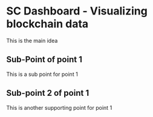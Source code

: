 # SC Dashboard - Visualizing blockchain data

This is the main idea

## Sub-Point of point 1

This is a sub point for point 1
## Sub-point 2 of point 1
This is another supporting point for point 1
